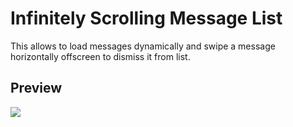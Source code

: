 # Infinitely Scrolling Message List
This allows to load messages dynamically and swipe a message horizontally offscreen to dismiss it from list.

## Preview
![](http://imgur.com/20RHKxw)

